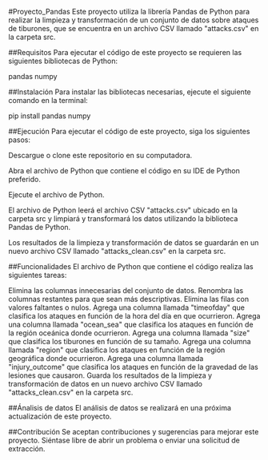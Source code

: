 #Proyecto_Pandas
Este proyecto utiliza la librería Pandas de Python para realizar la limpieza y transformación de un conjunto de datos sobre ataques de tiburones, que se encuentra en un archivo CSV llamado "attacks.csv" en la carpeta src.

##Requisitos
Para ejecutar el código de este proyecto se requieren las siguientes bibliotecas de Python:

pandas
numpy

##Instalación
Para instalar las bibliotecas necesarias, ejecute el siguiente comando en la terminal:

pip install pandas numpy

##Ejecución
Para ejecutar el código de este proyecto, siga los siguientes pasos:

Descargue o clone este repositorio en su computadora.

Abra el archivo de Python que contiene el código en su IDE de Python preferido.

Ejecute el archivo de Python.

El archivo de Python leerá el archivo CSV "attacks.csv" ubicado en la carpeta src y limpiará y transformará los datos utilizando la biblioteca Pandas de Python.

Los resultados de la limpieza y transformación de datos se guardarán en un nuevo archivo CSV llamado "attacks_clean.csv" en la carpeta src.

##Funcionalidades
El archivo de Python que contiene el código realiza las siguientes tareas:

Elimina las columnas innecesarias del conjunto de datos.
Renombra las columnas restantes para que sean más descriptivas.
Elimina las filas con valores faltantes o nulos.
Agrega una columna llamada "timeofday" que clasifica los ataques en función de la hora del día en que ocurrieron.
Agrega una columna llamada "ocean_sea" que clasifica los ataques en función de la región oceánica donde ocurrieron.
Agrega una columna llamada "size" que clasifica los tiburones en función de su tamaño.
Agrega una columna llamada "region" que clasifica los ataques en función de la región geográfica donde ocurrieron.
Agrega una columna llamada "injury_outcome" que clasifica los ataques en función de la gravedad de las lesiones que causaron.
Guarda los resultados de la limpieza y transformación de datos en un nuevo archivo CSV llamado "attacks_clean.csv" en la carpeta src.

##Ánalisis de datos
El análisis de datos se realizará en una próxima actualización de este proyecto.

##Contribución
Se aceptan contribuciones y sugerencias para mejorar este proyecto. Siéntase libre de abrir un problema o enviar una solicitud de extracción.
